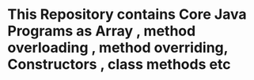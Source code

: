 # This Repository contains Core Java Programs as Array , method overloading , method overriding, Constructors , class methods etc 
